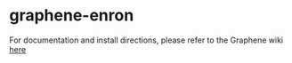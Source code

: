 graphene-enron
==============

For documentation and install directions, please refer to the Graphene wiki [here](https://github.com/Sotera/graphene/wiki)